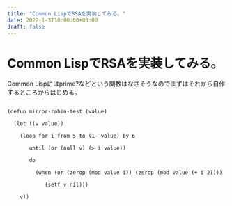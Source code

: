 ```yaml
---
title: "Common LispでRSAを実装してみる。"
date: 2022-1-3T10:00:00+08:00
draft: false
---
```

# Common LispでRSAを実装してみる。



Common Lispにはprime?などという関数はなさそうなのでまずはそれから自作するところからはじめる。



```

(defun mirror-rabin-test (value)

  (let ((v value))

	(loop for i from 5 to (1- value) by 6

	   until (or (null v) (> i value))

	   do

		 (when (or (zerop (mod value i)) (zerop (mod value (+ i 2))))

			(setf v nil)))

	v))

```
